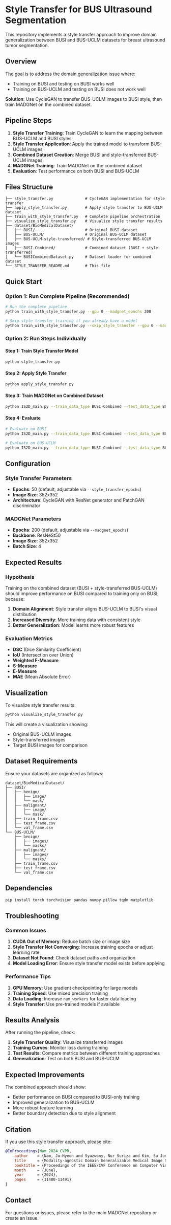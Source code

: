# Style Transfer for BUS Ultrasound Segmentation

This repository implements a style transfer approach to improve domain generalization between BUSI and BUS-UCLM datasets for breast ultrasound tumor segmentation.

## Overview

The goal is to address the domain generalization issue where:
- Training on BUSI and testing on BUSI works well
- Training on BUS-UCLM and testing on BUSI does not work well

**Solution**: Use CycleGAN to transfer BUS-UCLM images to BUSI style, then train MADGNet on the combined dataset.

## Pipeline Steps

1. **Style Transfer Training**: Train CycleGAN to learn the mapping between BUS-UCLM and BUSI styles
2. **Style Transfer Application**: Apply the trained model to transform BUS-UCLM images
3. **Combined Dataset Creation**: Merge BUSI and style-transferred BUS-UCLM images
4. **MADGNet Training**: Train MADGNet on the combined dataset
5. **Evaluation**: Test performance on both BUSI and BUS-UCLM

## Files Structure

```
├── style_transfer.py              # CycleGAN implementation for style transfer
├── apply_style_transfer.py        # Apply style transfer to BUS-UCLM dataset
├── train_with_style_transfer.py   # Complete pipeline orchestration
├── visualize_style_transfer.py    # Visualize style transfer results
├── dataset/BioMedicalDataset/
│   ├── BUSI/                      # Original BUSI dataset
│   ├── BUS-UCLM/                  # Original BUS-UCLM dataset
│   ├── BUS-UCLM-style-transferred/ # Style-transferred BUS-UCLM images
│   ├── BUSI-Combined/             # Combined dataset (BUSI + style-transferred)
│   └── BUSICombinedDataset.py     # Dataset loader for combined dataset
└── STYLE_TRANSFER_README.md       # This file
```

## Quick Start

### Option 1: Run Complete Pipeline (Recommended)

```bash
# Run the complete pipeline
python train_with_style_transfer.py --gpu 0 --madgnet_epochs 200

# Skip style transfer training if you already have a model
python train_with_style_transfer.py --skip_style_transfer --gpu 0 --madgnet_epochs 200
```

### Option 2: Run Steps Individually

#### Step 1: Train Style Transfer Model
```bash
python style_transfer.py
```

#### Step 2: Apply Style Transfer
```bash
python apply_style_transfer.py
```

#### Step 3: Train MADGNet on Combined Dataset
```bash
python IS2D_main.py --train_data_type BUSI-Combined --test_data_type BUSI --train --final_epoch 200
```

#### Step 4: Evaluate
```bash
# Evaluate on BUSI
python IS2D_main.py --train_data_type BUSI-Combined --test_data_type BUSI --final_epoch 200

# Evaluate on BUS-UCLM
python IS2D_main.py --train_data_type BUSI-Combined --test_data_type BUS-UCLM --final_epoch 200
```

## Configuration

### Style Transfer Parameters
- **Epochs**: 50 (default, adjustable via `--style_transfer_epochs`)
- **Image Size**: 352x352
- **Architecture**: CycleGAN with ResNet generator and PatchGAN discriminator

### MADGNet Parameters
- **Epochs**: 200 (default, adjustable via `--madgnet_epochs`)
- **Backbone**: ResNeSt50
- **Image Size**: 352x352
- **Batch Size**: 4

## Expected Results

### Hypothesis
Training on the combined dataset (BUSI + style-transferred BUS-UCLM) should improve performance on BUSI compared to training only on BUSI, because:

1. **Domain Alignment**: Style transfer aligns BUS-UCLM to BUSI's visual distribution
2. **Increased Diversity**: More training data with consistent style
3. **Better Generalization**: Model learns more robust features

### Evaluation Metrics
- **DSC** (Dice Similarity Coefficient)
- **IoU** (Intersection over Union)
- **Weighted F-Measure**
- **S-Measure**
- **E-Measure**
- **MAE** (Mean Absolute Error)

## Visualization

To visualize style transfer results:

```bash
python visualize_style_transfer.py
```

This will create a visualization showing:
- Original BUS-UCLM images
- Style-transferred images
- Target BUSI images for comparison

## Dataset Requirements

Ensure your datasets are organized as follows:

```
dataset/BioMedicalDataset/
├── BUSI/
│   ├── benign/
│   │   ├── image/
│   │   └── mask/
│   ├── malignant/
│   │   ├── image/
│   │   └── mask/
│   ├── train_frame.csv
│   ├── test_frame.csv
│   └── val_frame.csv
└── BUS-UCLM/
    ├── benign/
    │   ├── images/
    │   └── masks/
    ├── malignant/
    │   ├── images/
    │   └── masks/
    ├── train_frame.csv
    ├── test_frame.csv
    └── val_frame.csv
```

## Dependencies

```bash
pip install torch torchvision pandas numpy pillow tqdm matplotlib
```

## Troubleshooting

### Common Issues

1. **CUDA Out of Memory**: Reduce batch size or image size
2. **Style Transfer Not Converging**: Increase training epochs or adjust learning rate
3. **Dataset Not Found**: Check dataset paths and organization
4. **Model Loading Error**: Ensure style transfer model exists before applying

### Performance Tips

1. **GPU Memory**: Use gradient checkpointing for large models
2. **Training Speed**: Use mixed precision training
3. **Data Loading**: Increase `num_workers` for faster data loading
4. **Style Transfer**: Use pre-trained models if available

## Results Analysis

After running the pipeline, check:

1. **Style Transfer Quality**: Visualize transferred images
2. **Training Curves**: Monitor loss during training
3. **Test Results**: Compare metrics between different training approaches
4. **Generalization**: Test on both BUSI and BUS-UCLM

## Expected Improvements

The combined approach should show:
- Better performance on BUSI compared to BUSI-only training
- Improved generalization to BUS-UCLM
- More robust feature learning
- Better boundary detection due to style alignment

## Citation

If you use this style transfer approach, please cite:

```bibtex
@InProceedings{Nam_2024_CVPR,
    author    = {Nam, Ju-Hyeon and Syazwany, Nur Suriza and Kim, Su Jung and Lee, Sang-Chul},
    title     = {Modality-agnostic Domain Generalizable Medical Image Segmentation by Multi-Frequency in Multi-Scale Attention},
    booktitle = {Proceedings of the IEEE/CVF Conference on Computer Vision and Pattern Recognition (CVPR)},
    month     = {June},
    year      = {2024},
    pages     = {11480-11491}
}
```

## Contact

For questions or issues, please refer to the main MADGNet repository or create an issue. 